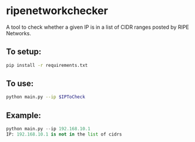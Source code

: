 # ripenetworkchecker

A tool to check whether a given IP is in a list of CIDR ranges posted by RIPE Networks.

To setup:
------------
```bash
pip install -r requirements.txt
```

To use: 
------------
```bash
python main.py --ip $IPToCheck
```

Example:
------------

```python
python main.py --ip 192.168.10.1
IP: 192.168.10.1 is not in the list of cidrs
```
